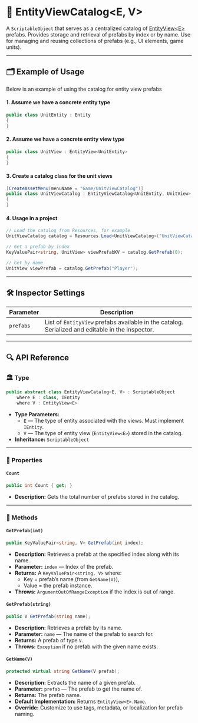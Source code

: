# 🧩 EntityViewCatalog<E, V>

A `ScriptableObject` that serves as a centralized catalog of [EntityView\<E>](EntityView%601.md) prefabs. Provides
storage and retrieval of prefabs by index or by name. Use for managing and reusing collections of prefabs (e.g., UI
elements, game units).

---

## 🗂 Example of Usage

Below is an example of using the catalog for entity view prefabs

#### 1. Assume we have a concrete entity type

```csharp
public class UnitEntity : Entity
{
}
```

#### 2. Assume we have a concrete entity view type

```csharp
public class UnitView : EntityView<UnitEntity>
{
}
```

#### 3. Create a catalog class for the unit views

```csharp
[CreateAssetMenu(menuName = "Game/UnitViewCatalog")]
public class UnitViewCatalog : EntityViewCatalog<UnitEntity, UnitView> 
{
}
````

#### 4. Usage in a project

```csharp
// Load the catalog from Resources, for example
UnitViewCatalog catalog = Resources.Load<UnitViewCatalog>("UnitViewCatalog");

// Get a prefab by index
KeyValuePair<string, UnitView> viewPrefabKV = catalog.GetPrefab(0);

// Get by name
UnitView viewPrefab = catalog.GetPrefab("Player");
```

---

## 🛠 Inspector Settings

| Parameter | Description                                                                                      |
|-----------|--------------------------------------------------------------------------------------------------|
| `prefabs` | List of `EntityView` prefabs available in the catalog. Serialized and editable in the inspector. |

---

## 🔍 API Reference

### 🏛️ Type <div id="-type"></div>

```csharp
public abstract class EntityViewCatalog<E, V> : ScriptableObject
    where E : class, IEntity
    where V : EntityView<E>
```

- **Type Parameters:**
    - `E` — The type of entity associated with the views. Must implement `IEntity`.
    - `V` — The type of entity view (`EntityView<E>`) stored in the catalog.
- **Inheritance:** `ScriptableObject`

---

### 🔑 Properties

#### `Count`

```csharp
public int Count { get; }
```

- **Description:** Gets the total number of prefabs stored in the catalog.

---

### 🏹 Methods

#### `GetPrefab(int)`

```csharp
public KeyValuePair<string, V> GetPrefab(int index);
````

- **Description:** Retrieves a prefab at the specified index along with its name.
- **Parameter:** `index` — Index of the prefab.
- **Returns:** A `KeyValuePair<string, V>` where:
    - Key = prefab’s name (from `GetName(V)`),
    - Value = the prefab instance.
- **Throws:** `ArgumentOutOfRangeException` if the index is out of range.

#### `GetPrefab(string)`

```csharp
public V GetPrefab(string name);
````

- **Description:** Retrieves a prefab by its name.
- **Parameter:** `name` — The name of the prefab to search for.
- **Returns:** A prefab of type `V`.
- **Throws:** `Exception` if no prefab with the given name exists.

#### `GetName(V)`

```csharp
protected virtual string GetName(V prefab);
```

- **Description:** Extracts the name of a given prefab.
- **Parameter:** `prefab` — The prefab to get the name of.
- **Returns:** The prefab name.
- **Default Implementation:** Returns `EntityView<E>.Name`.
- **Override:** Customize to use tags, metadata, or localization for prefab naming.